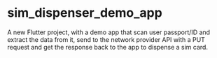 # sim_dispenser_demo_app

A new Flutter project, with a demo app that scan user passport/ID and extract the data from it, 
send to the network provider API with a PUT request and get the response back to the app to dispense a sim card. 
